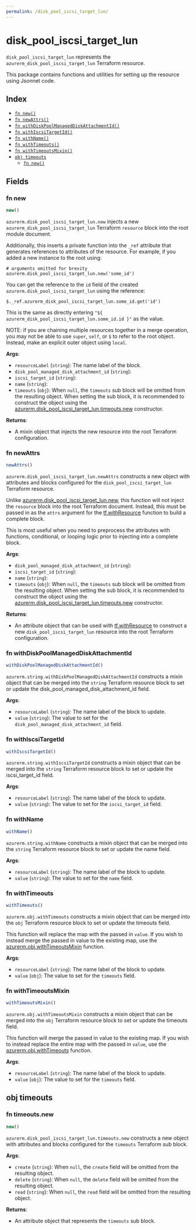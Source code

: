 ```yaml
---
permalink: /disk_pool_iscsi_target_lun/
---
```


# disk_pool_iscsi_target_lun

`disk_pool_iscsi_target_lun` represents the `azurerm_disk_pool_iscsi_target_lun` Terraform resource.



This package contains functions and utilities for setting up the resource using Jsonnet code.


## Index

* [`fn new()`](#fn-new)
* [`fn newAttrs()`](#fn-newattrs)
* [`fn withDiskPoolManagedDiskAttachmentId()`](#fn-withdiskpoolmanageddiskattachmentid)
* [`fn withIscsiTargetId()`](#fn-withiscsitargetid)
* [`fn withName()`](#fn-withname)
* [`fn withTimeouts()`](#fn-withtimeouts)
* [`fn withTimeoutsMixin()`](#fn-withtimeoutsmixin)
* [`obj timeouts`](#obj-timeouts)
  * [`fn new()`](#fn-timeoutsnew)

## Fields

### fn new

```ts
new()
```


`azurerm.disk_pool_iscsi_target_lun.new` injects a new `azurerm_disk_pool_iscsi_target_lun` Terraform `resource`
block into the root module document.

Additionally, this inserts a private function into the `_ref` attribute that generates references to attributes of the
resource. For example, if you added a new instance to the root using:

    # arguments omitted for brevity
    azurerm.disk_pool_iscsi_target_lun.new('some_id')

You can get the reference to the `id` field of the created `azurerm.disk_pool_iscsi_target_lun` using the reference:

    $._ref.azurerm_disk_pool_iscsi_target_lun.some_id.get('id')

This is the same as directly entering `"${ azurerm_disk_pool_iscsi_target_lun.some_id.id }"` as the value.

NOTE: if you are chaining multiple resources together in a merge operation, you may not be able to use `super`, `self`,
or `$` to refer to the root object. Instead, make an explicit outer object using `local`.

**Args**:
  - `resourceLabel` (`string`): The name label of the block.
  - `disk_pool_managed_disk_attachment_id` (`string`): 
  - `iscsi_target_id` (`string`): 
  - `name` (`string`): 
  - `timeouts` (`obj`):  When `null`, the `timeouts` sub block will be omitted from the resulting object. When setting the sub block, it is recommended to construct the object using the [azurerm.disk_pool_iscsi_target_lun.timeouts.new](#fn-disk_pool_iscsi_target_luntimeoutsnew) constructor.

**Returns**:
- A mixin object that injects the new resource into the root Terraform configuration.


### fn newAttrs

```ts
newAttrs()
```


`azurerm.disk_pool_iscsi_target_lun.newAttrs` constructs a new object with attributes and blocks configured for the `disk_pool_iscsi_target_lun`
Terraform resource.

Unlike [azurerm.disk_pool_iscsi_target_lun.new](#fn-disk_pool_iscsi_target_lunnew), this function will not inject the `resource`
block into the root Terraform document. Instead, this must be passed in as the `attrs` argument for the
[tf.withResource](https://github.com/tf-libsonnet/core/tree/main/docs#fn-withresource) function to build a complete block.

This is most useful when you need to preprocess the attributes with functions, conditional, or looping logic prior to
injecting into a complete block.

**Args**:
  - `disk_pool_managed_disk_attachment_id` (`string`): 
  - `iscsi_target_id` (`string`): 
  - `name` (`string`): 
  - `timeouts` (`obj`):  When `null`, the `timeouts` sub block will be omitted from the resulting object. When setting the sub block, it is recommended to construct the object using the [azurerm.disk_pool_iscsi_target_lun.timeouts.new](#fn-disk_pool_iscsi_target_luntimeoutsnew) constructor.

**Returns**:
  - An attribute object that can be used with [tf.withResource](https://github.com/tf-libsonnet/core/tree/main/docs#fn-withresource) to construct a new `disk_pool_iscsi_target_lun` resource into the root Terraform configuration.


### fn withDiskPoolManagedDiskAttachmentId

```ts
withDiskPoolManagedDiskAttachmentId()
```

`azurerm.string.withDiskPoolManagedDiskAttachmentId` constructs a mixin object that can be merged into the `string`
Terraform resource block to set or update the disk_pool_managed_disk_attachment_id field.



**Args**:
  - `resourceLabel` (`string`): The name label of the block to update.
  - `value` (`string`): The value to set for the `disk_pool_managed_disk_attachment_id` field.


### fn withIscsiTargetId

```ts
withIscsiTargetId()
```

`azurerm.string.withIscsiTargetId` constructs a mixin object that can be merged into the `string`
Terraform resource block to set or update the iscsi_target_id field.



**Args**:
  - `resourceLabel` (`string`): The name label of the block to update.
  - `value` (`string`): The value to set for the `iscsi_target_id` field.


### fn withName

```ts
withName()
```

`azurerm.string.withName` constructs a mixin object that can be merged into the `string`
Terraform resource block to set or update the name field.



**Args**:
  - `resourceLabel` (`string`): The name label of the block to update.
  - `value` (`string`): The value to set for the `name` field.


### fn withTimeouts

```ts
withTimeouts()
```

`azurerm.obj.withTimeouts` constructs a mixin object that can be merged into the `obj`
Terraform resource block to set or update the timeouts field.

This function will replace the map with the passed in `value`. If you wish to instead merge the
passed in value to the existing map, use the [azurerm.obj.withTimeoutsMixin](TODO) function.

**Args**:
  - `resourceLabel` (`string`): The name label of the block to update.
  - `value` (`obj`): The value to set for the `timeouts` field.


### fn withTimeoutsMixin

```ts
withTimeoutsMixin()
```

`azurerm.obj.withTimeoutsMixin` constructs a mixin object that can be merged into the `obj`
Terraform resource block to set or update the timeouts field.

This function will merge the passed in value to the existing map. If you wish
to instead replace the entire map with the passed in `value`, use the [azurerm.obj.withTimeouts](TODO)
function.


**Args**:
  - `resourceLabel` (`string`): The name label of the block to update.
  - `value` (`obj`): The value to set for the `timeouts` field.


## obj timeouts



### fn timeouts.new

```ts
new()
```


`azurerm.disk_pool_iscsi_target_lun.timeouts.new` constructs a new object with attributes and blocks configured for the `timeouts`
Terraform sub block.



**Args**:
  - `create` (`string`):  When `null`, the `create` field will be omitted from the resulting object.
  - `delete` (`string`):  When `null`, the `delete` field will be omitted from the resulting object.
  - `read` (`string`):  When `null`, the `read` field will be omitted from the resulting object.

**Returns**:
  - An attribute object that represents the `timeouts` sub block.
